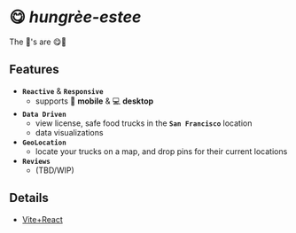 # 😋 *hungrèe-estee*

The 💫's are 😋🍔

## Features

- **`Reactive`** & **`Responsive`**
  - supports 📲 **mobile** &  💻 **desktop**
- **`Data Driven`**
  - view license, safe food trucks in the **`San Francisco`** location
  - data visualizations
- **`GeoLocation`**
  - locate your trucks on a map, and drop pins for their current locations
- **`Reviews`**
  - (TBD/WIP)

## Details

- [Vite+React](./docs/SCAFFOLD.md)
